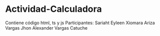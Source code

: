 # Actividad-Calculadora
Contiene código html, ts y js
Participantes:
Sariaht Eyleen Xiomara Ariza Vargas
Jhon Alexander Vargas Catuche
